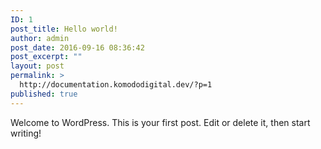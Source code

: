 ```yaml
---
ID: 1
post_title: Hello world!
author: admin
post_date: 2016-09-16 08:36:42
post_excerpt: ""
layout: post
permalink: >
  http://documentation.komododigital.dev/?p=1
published: true
---
```

Welcome to WordPress. This is your first post. Edit or delete it, then start writing!